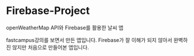 # Firebase-Project
openWeatherMap API와 Firebase를 활용한 날씨 앱

fastcampus강의를 보면서 만든 앱입니다. 
Firebase가 잘 이해가 되지 않아서 완벽하진 않지만
처음으로 만들어본 앱입니다.
